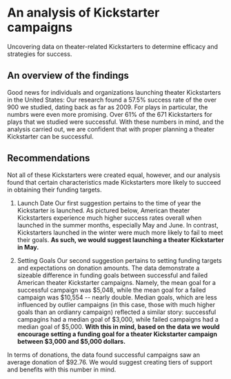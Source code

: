 # An analysis of Kickstarter campaigns 
Uncovering data on theater-related Kickstarters to determine efficacy and strategies for success.

## An overview of the findings

Good news for individuals and organizations launching theater Kickstarters in the United States: Our research found a 57.5% success rate of the over 900 we studied, dating back as far as 2009. For plays in particular, the numbrs were even more promising. Over 61% of the 671 Kickstarters for plays that we studied were successful. With these numbers in mind, and the analysis carried out, we are confident that with proper planning a theater Kickstarter can be successful.

## Recommendations

Not all of these Kickstarters were created equal, however, and our analysis found that certain characteristics made Kickstarters more likely to succeed in obtaining their funding targets.

1. Launch Date
Our first suggestion pertains to the time of year the Kickstarter is launched. As pictured below, American theater Kickstarters experience much higher success rates overall when launched in the summer months, especially May and June. In contrast, Kickstarters launched in the winter were much more likely to fail to meet their goals. **As such, we would suggest launching a theater Kickstarter in May.**

2. Setting Goals
Our second suggestion pertains to setting funding targets and expectations on donation amounts. The data demonstrate a sizeable difference in funding goals between successful and failed American theater Kickstarter campaigns. Namely, the mean goal for a successful campaign was $5,048, while the mean goal for a failed campaign was $10,554 -- nearly double. Median goals, which are less influenced by outlier campaigns (in this case, those with much higher goals than an ordianry campaign) reflected a similar story: successful campagins had a median goal of $3,000, while failed campaigns had a median goal of $5,000. **With this in mind, based on the data we would encourage setting a funding goal for a theater Kickstarter campaign between $3,000 and $5,000 dollars.** 

In terms of donations, the data found successful campaigns saw an average donation of $92.76. We would suggest creating tiers of support and benefits with this number in mind.
